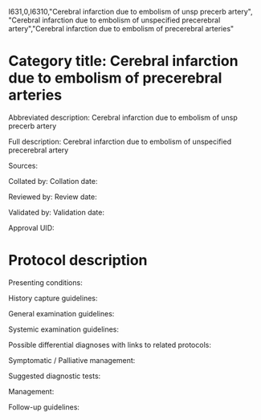 I631,0,I6310,"Cerebral infarction due to embolism of unsp precerb artery", "Cerebral infarction due to embolism of unspecified precerebral artery","Cerebral infarction due to embolism of precerebral arteries"
# Category title: Cerebral infarction due to embolism of precerebral arteries

Abbreviated description: Cerebral infarction due to embolism of unsp precerb artery

Full description: Cerebral infarction due to embolism of unspecified precerebral artery

Sources:

Collated by:
Collation date:

Reviewed by:
Review date:

Validated by:
Validation date:

Approval UID:

# Protocol description

Presenting conditions:

History capture guidelines:

General examination guidelines:

Systemic examination guidelines:

Possible differential diagnoses with links to related protocols:

Symptomatic / Palliative management:

Suggested diagnostic tests:

Management:

Follow-up guidelines:
